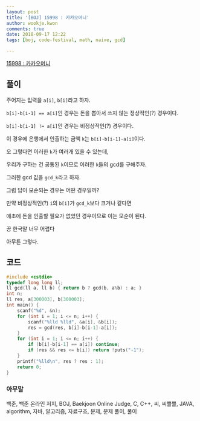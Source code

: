 ```yaml
---
layout: post
title: '[BOJ] 15998 : 카카오머니'
author: wookje.kwon
comments: true
date: 2018-09-17 12:22
tags: [boj, code-festival, math, naive, gcd]

---
```


[15998 : 카카오머니](https://www.acmicpc.net/problem/15998)  

## 풀이

주어지는 입력을 `a[i]`, `b[i]`라고 하자.

`b[i]-b[i-1] == a[i]`인 경우는 돈을 뽑아서 쓰지 않는 정상적인(?) 경우이다.

`b[i]-b[i-1] != a[i]`인 경우는 비정상적인(?) 경우이다.

이 경우에 은행에서 인출하는 금액 `k`는 `b[i]-b[i-1]-a[i]`이다.

오 그렇다면 이러한 `k`가 여러개 있을 수 있는데,

우리가 구하는 건 공통된 `k`이므로 이러한 `k`들의 gcd를 구해주자.

그러한 gcd 값을 `gcd_k`라고 하자.

그럼 답이 모순되는 경우는 어떤 경우일까?

만약 비정상적인(?) `i`의 `b[i]`가 `gcd_k`보다 크거나 같다면

애초에 돈을 인출할 필요가 없었던 경우이므로 이는 모순이 된다.

끙 한국말 너무 어렵다

아무튼 그렇다.

## 코드

```cpp
#include <cstdio>
typedef long long ll;
ll gcd(ll a, ll b) { return b ? gcd(b, a%b) : a; }
int n;
ll res, a[300003], b[300003];
int main() {
    scanf("%d", &n);
    for (int i = 1; i <= n; i++) {
        scanf("%lld %lld", &a[i], &b[i]);
        res = gcd(res, b[i]-b[i-1]-a[i]);
    }
    for (int i = 1; i <= n; i++) {
        if (b[i]-b[i-1] == a[i]) continue;
        if (res && res <= b[i]) return !puts("-1");
    }
    printf("%lld\n", res ? res : 1);
    return 0;
}
```  

### 아무말  
백준, 백준 온라인 저지, BOJ, Baekjoon Online Judge, C, C++, 씨, 씨쁠쁠, JAVA, algorithm, 자바, 알고리즘, 자료구조, 문제, 문제 풀이, 풀이
